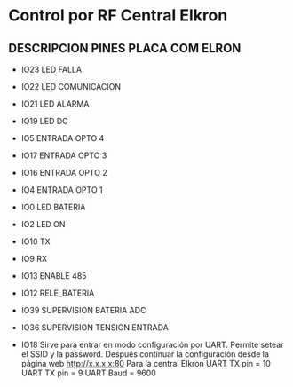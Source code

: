 # Control por RF Central Elkron



## DESCRIPCION PINES PLACA COM ELRON
- IO23	LED FALLA
- IO22	LED COMUNICACION
- IO21	LED ALARMA
- IO19	LED DC
- IO5		ENTRADA OPTO 4
- IO17	ENTRADA OPTO 3
- IO16	ENTRADA OPTO 2
- IO4		ENTRADA OPTO 1
- IO0		LED BATERIA
- IO2 	LED ON
- IO10	TX
- IO9		RX
- IO13	ENABLE 485
- IO12	RELE_BATERIA
- IO39	SUPERVISION BATERIA ADC
- IO36	SUPERVISION TENSION ENTRADA



- IO18 Sirve para entrar en modo configuración por UART.
  Permite setear el SSID y la password.
  Después continuar la configuración desde la página web http://x.x.x.x:80
  Para la central Elkron
    UART TX pin = 10
    UART TX pin = 9
    UART Baud = 9600
